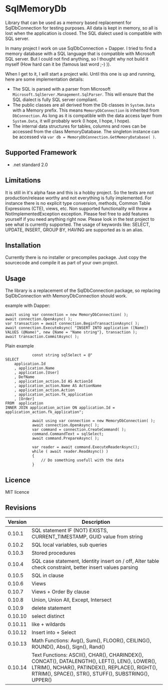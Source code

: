 # SqlMemoryDb
Library that can be used as a memory based replacement for SqlDbConnection for testing purposes. All data is kept in memory, so all is lost when the application is closed. The SQL dialect used is compatible with SQL server.

In many project I work on use SqlDbConnection + Dapper. I tried to find a memory database with a SQL language that is compatible with Microsoft SQL server. But I could not find anything, so I thought why not build it myself (How hard can it be (famous last word ;-) )).

When I get to it, I will start a project wiki. Until this one is up and running, here are some implementation details:
* The SQL is parsed with a parser from Microsoft `Microsoft.SqlServer.Management.SqlParser`. This will ensure that the SQL dialect is fully SQL server compliant. 
* The public classes are all derived from the Db classes in `System.Data` with a Memory prefix. This means `MemoryDbConnection` is inherited from `DbConnection`. As long as it is compatible with the data access layer from `System.Data`, it will probably work (I hope, I hope, I hope).
* The internal data structures for tables, columns and rows can be accessed from the class MemoryDatabase. The singleton instance can be accessed via `var db = MemoryDbConnection.GetMemoryDatabase( )`.

## Supported Framework
* .net standard 2.0

## Limitations
It is still in it's alpha fase and this is a hobby project. So the tests are not production/release worthy and not everything is fully implemented. For instance there is no explicit type conversion, methods, Common Table Expressions (CTE), views, etc. Non supported functionality will throw a NotImplementedException exception. Please feel free to add features yourself if you need anything right now. Please look in the test project to see what is currently supported.
The usage of keywords like: SELECT, UPDATE, INSERT, GROUP BY, HAVING are supported as is an alias.

## Installation
Currently there is no installer or precompiles package. Just copy the sourcecode and compile it as part of your own project.

## Usage
The library is a replacement of the SqlDbConnection package, so replacing SqlDbConnection with MemoryDbConnection should work.

example with Dapper:
```
await using var connection = new MemoryDbConnection( );
await connection.OpenAsync( );
var transaction = await connection.BeginTransactionAsync( );
await connection.ExecuteAsync( "INSERT INTO application ([Name]) VALUES (@Name)", new {Name = "Name string"}, transaction );
await transaction.CommitAsync( );
```

Plain example
```
            const string sqlSelect = @"
SELECT  
	application.Id
	, application.Name
	, application.[User]
	, DefName
	, application_action.Id AS ActionId
	, application_action.Name AS ActionName
	, application_action.Action
	, application_action.fk_application
	, [Order]
FROM  application 
INNER JOIN application_action ON application.Id = application_action.fk_application";

            await using var connection = new MemoryDbConnection( );
            await connection.OpenAsync( );
            var command = connection.CreateCommand( );
            command.CommandText = sqlSelect;
            await command.PrepareAsync( );

            var reader = await command.ExecuteReaderAsync();
            while ( await reader.ReadAsync() )
            {
                // Do something usefull with the data
            }
```

## Licence
MIT licence

## Revisions
Version | Description
--------|---------------
0.10.1| SQL statement IF (NOT) EXISTS, CURRENT_TIMESTAMP, GUID value from string
0.10.2| SQL local variables, sub queries
0.10.3| Stored procedures
0.10.4| SQL case statement, Identity insert on / off, Alter table check constraint, better insert values parsing
0.10.5| SQL in clause
0.10.6| Views
0.10.7| Views + Order By clause
0.10.8| Union, Union All, Except, Intersect
0.10.9| delete statement
0.10.10| select distinct
0.10.11| like + wildards
0.10.12| Insert into + Select
0.10.13| Math Functions: Avg(), Sum(), FLOOR(), CEILING(), ROUND(), Abs(), Sign(), Rand()
0.10.14| Text Functions: ASCII(), CHAR(), CHARINDEX(), CONCAT(), DATALENGTH(), LEFT(), LEN(), LOWER(), LTRIM(), NCHAR(), PATINDEX(), REPLACE(), RIGHT(), RTRIM(), SPACE(), STR(), STUFF(), SUBSTRING(), UPPER()
